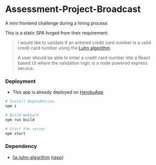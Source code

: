 # Assessment-Project-Broadcast
A mini frontend challenge during a hiring process

This is a static SPA forged from their requirement:

> I would like to validate if an entered credit card number is a valid credit card number using the [Luhn algorithm](en.wikipedia.org/wiki/Luhn_algorithm).
>
> A user should be able to enter a credit card number into a React based UI where the validation logic is a node powered express service.

### Deployment

- This app is already deployed on [HerokuApp](https://assessment-project-broadcast-7d3baa89f676.herokuapp.com/)

```bash
# Install Dependencies
npm i
```

```bash
# Build Webpack
npm run build
```

```bash
# Start the server
npm start
```


### Dependency

- [lia-luhn-algorithm](https://github.com/Late1nAutumn/npm-lia-luhn-algorithm) ([repo](https://github.com/Late1nAutumn/npm-lia-luhn-algorithm))
